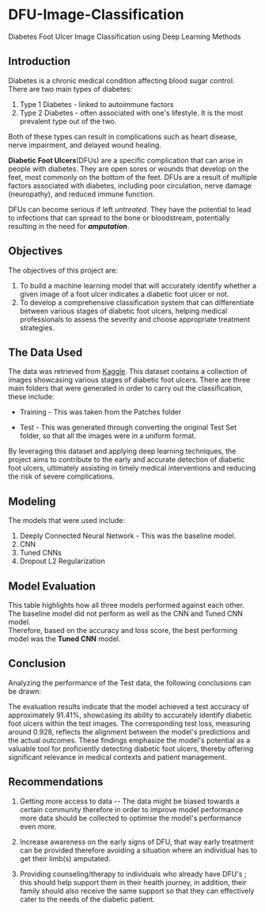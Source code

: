 # DFU-Image-Classification
Diabetes Foot Ulcer Image Classification using Deep Learning Methods
## **Introduction**

Diabetes is a chronic medical condition affecting blood sugar control.<br>There are two main types of diabetes:
  1. Type 1 Diabetes - linked to autoimmune factors
  2. Type 2 Diabetes - often associated with one's lifestyle. It is the most prevalent type out of the two.

Both of these types can result in complications such as heart disease, nerve impairment, and delayed wound healing.

**Diabetic Foot Ulcers**(DFUs) are a specific complication that can arise in people with diabetes. They are open sores or wounds that develop on the feet, most commonly on the bottom of the feet. DFUs are a result of multiple factors associated with diabetes, including poor circulation, nerve damage (neuropathy), and reduced immune function.

DFUs can become serious if left *untreated*. They have the potential to lead to infections that can spread to the bone or bloodstream, potentially resulting in the need for <i>**amputation**</i>.

## **Objectives**
The objectives of this project are:


1. To build a machine learning model that will accurately identify whether a given image of a foot ulcer indicates a diabetic foot ulcer or not.
2. To develop a comprehensive classification system that can differentiate between various stages of diabetic foot ulcers, helping medical professionals to assess the severity and choose appropriate treatment strategies.

## **The Data Used**

The data was retrieved from [Kaggle](https://www.kaggle.com/datasets/laithjj/diabetic-foot-ulcer-dfu). This dataset contains a collection of images showcasing various stages of diabetic foot ulcers.
There are three main folders that were generated in order to carry out the classification, these include:

- Training - This was taken from the Patches folder

- Test - This was generated through converting the original Test Set folder, so that all the images were in a uniform format.

By leveraging this dataset and applying deep learning techniques, the project aims to contribute to the early and accurate detection of diabetic foot ulcers, ultimately assisting in timely medical interventions and reducing the risk of severe complications.

## **Modeling**

The models that were used include:
1. Deeply Connected Neural Network - This was the baseline model.
2. CNN
3. Tuned CNNs
4. Dropout L2 Regularization

## **Model Evaluation**

This table highlights how all three models performed against each other. The baseline model did not perform as well as the CNN and Tuned CNN model. <br>
Therefore, based on the accuracy and loss score, the best performing model was the **Tuned CNN** model.

## **Conclusion**
Analyzing the performance of the Test data, the following conclusions can be drawn:

The evaluation results indicate that the model achieved a test accuracy of approximately 91.41%, showcasing its ability to accurately identify diabetic foot ulcers within the test images. The corresponding test loss, measuring around 0.928, reflects the alignment between the model's predictions and the actual outcomes. These findings emphasize the model's potential as a valuable tool for proficiently detecting diabetic foot ulcers, thereby offering significant relevance in medical contexts and patient management.

## **Recommendations**
1. Getting more access to data -- The data might be biased towards a certain community therefore in order to improve model performance more data should be collected to optimise the model's performance even more.

2. Increase awareness on the early signs of DFU, that way early treatment can be provided therefore avoiding a situation where an individual has to get their limb(s) amputated.

3. Providing counseling/therapy to individuals who already have DFU's ; this should help support them in their health journey, in addition, their family should also receive the same support so that they can effectively cater to the needs of the diabetic patient.
